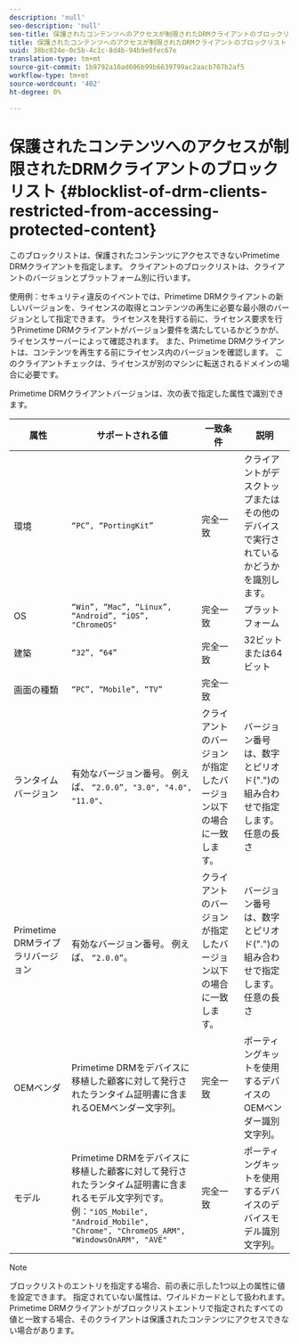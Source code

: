 ```yaml
---
description: 'null'
seo-description: 'null'
seo-title: 保護されたコンテンツへのアクセスが制限されたDRMクライアントのブロックリスト
title: 保護されたコンテンツへのアクセスが制限されたDRMクライアントのブロックリスト
uuid: 38bc024e-0c5b-4c1c-8d4b-94b9e0fec67e
translation-type: tm+mt
source-git-commit: 1b9792a10ad606b99b6639799ac2aacb707b2af5
workflow-type: tm+mt
source-wordcount: '402'
ht-degree: 0%

---
```



# 保護されたコンテンツへのアクセスが制限されたDRMクライアントのブロックリスト {#blocklist-of-drm-clients-restricted-from-accessing-protected-content}

このブロックリストは、保護されたコンテンツにアクセスできないPrimetime DRMクライアントを指定します。 クライアントのブロックリストは、クライアントのバージョンとプラットフォーム別に行います。

使用例：セキュリティ違反のイベントでは、Primetime DRMクライアントの新しいバージョンを、ライセンスの取得とコンテンツの再生に必要な最小限のバージョンとして指定できます。 ライセンスを発行する前に、ライセンス要求を行うPrimetime DRMクライアントがバージョン要件を満たしているかどうかが、ライセンスサーバーによって確認されます。 また、Primetime DRMクライアントは、コンテンツを再生する前にライセンス内のバージョンを確認します。 このクライアントチェックは、ライセンスが別のマシンに転送されるドメインの場合に必要です。

Primetime DRMクライアントバージョンは、次の表で指定した属性で識別できます。

| **属性** | **サポートされる値** | **一致条件** | **説明** |
|---|---|---|---|
| 環境 | `“PC”, “PortingKit”` | 完全一致 | クライアントがデスクトップまたはその他のデバイスで実行されているかどうかを識別します。 |
| OS | `“Win”, “Mac”, “Linux”, “Android”, “iOS”, "ChromeOS"` | 完全一致 | プラットフォーム |
| 建築 | `“32”, “64”` | 完全一致 | 32ビットまたは64ビット |
| 画面の種類 | `“PC”, “Mobile”, “TV”` | 完全一致 |  |
| ランタイムバージョン | 有効なバージョン番号。 例えば、 `“2.0.0”, "3.0", "4.0", "11.0"`、 | クライアントのバージョンが指定したバージョン以下の場合に一致します。 | バージョン番号は、数字とピリオド(&quot;.&quot;)の組み合わせで指定します。 任意の長さ |
| Primetime DRMライブラリバージョン | 有効なバージョン番号。 例えば、 `“2.0.0”`。 | クライアントのバージョンが指定したバージョン以下の場合に一致します。 | バージョン番号は、数字とピリオド(&quot;.&quot;)の組み合わせで指定します。 任意の長さ |
| OEMベンダ | Primetime DRMをデバイスに移植した顧客に対して発行されたランタイム証明書に含まれるOEMベンダー文字列。 | 完全一致 | ポーティングキットを使用するデバイスのOEMベンダー識別文字列。 |
| モデル | Primetime DRMをデバイスに移植した顧客に対して発行されたランタイム証明書に含まれるモデル文字列です。 例：`"iOS_Mobile", "Android_Mobile", "Chrome", "ChromeOS_ARM", "WindowsOnARM", "AVE"` | 完全一致 | ポーティングキットを使用するデバイスのデバイスモデル識別文字列。 |

>[!NOTE]
>
>ブロックリストのエントリを指定する場合、前の表に示した1つ以上の属性に値を設定できます。 指定されていない属性は、ワイルドカードとして扱われます。 Primetime DRMクライアントがブロックリストエントリで指定されたすべての値と一致する場合、そのクライアントは保護されたコンテンツにアクセスできない場合があります。

